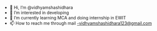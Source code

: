 - 👋 Hi, I’m @vidhyamshashidhara
- 👀 I’m interested in developing
- 🌱 I’m currently learning MCA and doing internship in EWIT  
- 📫 How to reach me through mail -vidhyamshashidhara123@gmail.com

<!---
vidhyamshashidhara/vidhyamshashidhara is a ✨ special ✨ repository because its `README.md` (this file) appears on your GitHub profile.
You can click the Preview link to take a look at your changes.
--->
